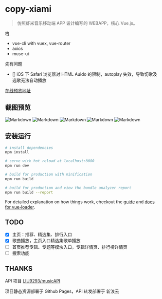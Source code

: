 # copy-xiami

> 仿照虾米音乐移动端 APP 设计编写的 WEBAPP，核心 Vue.js。

栈

- vue-cli with vuex, vue-router
- axios
- muse-ui

先有问题

- [] iOS 下 Safari 浏览器对 HTML Auido 的限制，autoplay 失效，导致切歌及选歌无法自动播放


[在线预览地址](https://naraku777.github.io/copy-xiami/) 

## 截图预览

![Markdown](http://p1.bqimg.com/1949/606c68c3d4c24a48.jpg)
![Markdown](http://p1.bqimg.com/1949/f586d56e1493e63b.jpg)
![Markdown](http://p1.bqimg.com/1949/445b98a56c29c9c3.jpg)
![Markdown](http://p1.bqimg.com/1949/79cee17b95170d19.jpg)
![Markdown](http://p1.bqimg.com/1949/e33a534a1cd6ca71.jpg)



## 安装运行

``` bash
# install dependencies
npm install

# serve with hot reload at localhost:8080
npm run dev

# build for production with minification
npm run build

# build for production and view the bundle analyzer report
npm run build --report
```

For detailed explanation on how things work, checkout the [guide](http://vuejs-templates.github.io/webpack/) and [docs for vue-loader](http://vuejs.github.io/vue-loader).


## TODO

- [x] 主页：推荐、精选集、排行入口
- [x] 歌曲播放，主页入口精选集歌单播放
- [ ] 首页推荐专辑、专题等模块入口，专辑详情页、排行榜详情页
- [ ] 搜索功能

## THANKS

API 项目 [LIU9293/musicAPI](https://github.com/LIU9293/musicAPI)

项目静态资源部署于 Github Pages，API 转发部署于 新浪云

